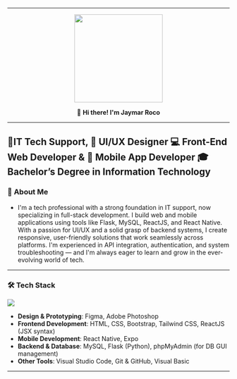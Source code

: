 
---

<div id="header" align="center">
  <img src="https://media4.giphy.com/media/v1.Y2lkPTc5MGI3NjExcTVqY3YzM2swd3A1Z3kwMHRvcXI1MHkwNW95ZWowczhtaml3ZnlmdiZlcD12MV9pbnRlcm5hbF9naWZfYnlfaWQmY3Q9Zw/bGgsc5mWoryfgKBx1u/giphy.gif" height="200"/>

 👋 **Hi there! I'm Jaymar Roco**
</div>

---
🔧**IT Tech Support**,
🎨 **UI/UX Designer** 💻 **Front-End Web Developer**  & 📱 **Mobile App Developer**
🎓 **Bachelor’s Degree in Information Technology**
---

### 🚀 **About Me**
- I'm a tech professional with a strong foundation in IT support, now specializing in full-stack development. I build web and mobile applications using tools like Flask, MySQL, ReactJS, and React Native. With a passion for UI/UX and a solid grasp of backend systems, I create responsive, user-friendly solutions that work seamlessly across platforms. I'm experienced in API integration, authentication, and system troubleshooting — and I'm always eager to learn and grow in the ever-evolving world of tech.
  
---

### 🛠 **Tech Stack**
<p align="left">
  <a href="https://skillicons.dev">
    <img src="https://skillicons.dev/icons?i=figma,ps,html,css,bootstrap,tailwindcss,js,react,mysql,py,php,vscode,github,visualstudio" />
  </a>
</p>

- **Design & Prototyping**: Figma, Adobe Photoshop
- **Frontend Development**: HTML, CSS, Bootstrap, Tailwind CSS, ReactJS (JSX syntax)
- **Mobile Development**: React Native, Expo
- **Backend & Database**: MySQL, Flask (Python), phpMyAdmin (for DB GUI management)
- **Other Tools**: Visual Studio Code, Git & GitHub, Visual Basic

---


<!--

Style	Syntax	Keyboard shortcut	Example	Output
Bold	** ** or __ __	Command+B (Mac) or Ctrl+B (Windows/Linux)	**This is bold text**	This is bold text
Italic	* * or _ _     	Command+I (Mac) or Ctrl+I (Windows/Linux)	_This text is italicized_	This text is italicized
Strikethrough	~~ ~~	None	~~This was mistaken text~~	This was mistaken text
Bold and nested italic	** ** and _ _	None	**This text is _extremely_ important**	This text is extremely important
All bold and italic	*** ***	None	***All this text is important***	All this text is important
Subscript	<sub> </sub>	None	This is a <sub>subscript</sub> text	This is a subscript text
Superscript	<sup> </sup>	None	This is a <sup>superscript</sup> text	This is a superscript text
Underline	<ins> </ins>	None	This is an <ins>underlined</ins> text	This text is underlined
-->
